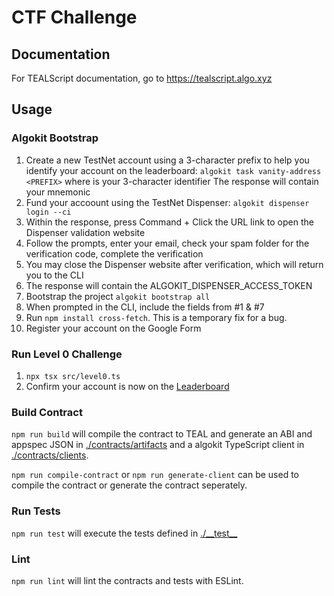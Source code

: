 # CTF Challenge

## Documentation

For TEALScript documentation, go to https://tealscript.algo.xyz

## Usage

### Algokit Bootstrap

1. Create a new TestNet account using a 3-character prefix to help you identify your account on the leaderboard:
   `algokit task vanity-address <PREFIX>` where <PREFIX> is your 3-character identifier
   The response will contain your mnemonic
3. Fund your accoount using the TestNet Dispenser:
   `algokit dispenser login --ci`
4. Within the response, press Command + Click the URL link to open the Dispenser validation website
5. Follow the prompts, enter your email, check your spam folder for the verification code, complete the verification
6. You may close the Dispenser website after verification, which will return you to the CLI
7. The response will contain the ALGOKIT_DISPENSER_ACCESS_TOKEN
9. Bootstrap the project
   `algokit bootstrap all`
8. When prompted in the CLI, include the fields from #1 & #7
9. Run `npm install cross-fetch`. This is a temporary fix for a bug.
10. Register your account on the Google Form 

### Run Level 0 Challenge
1. `npx tsx src/level0.ts`
2. Confirm your account is now on the [Leaderboard]()

### Build Contract

`npm run build` will compile the contract to TEAL and generate an ABI and appspec JSON in [./contracts/artifacts](./contracts/artifacts/) and a algokit TypeScript client in [./contracts/clients](./contracts/clients/).

`npm run compile-contract` or `npm run generate-client` can be used to compile the contract or generate the contract seperately.

### Run Tests

`npm run test` will execute the tests defined in [./\_\_test\_\_](./__test__) 

### Lint

`npm run lint` will lint the contracts and tests with ESLint.
